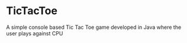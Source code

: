 # TicTacToe
A simple console based Tic Tac Toe game developed in Java where the user plays against CPU

